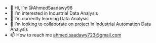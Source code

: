 - 👋 Hi, I’m @AhmedSaadawy98
- 👀 I’m interested in Industrial Data Analysis 
- 🌱 I’m currently learning Data Analysis
- 💞️ I’m looking to collaborate on project in  Industrial Automation Data Analysis
- 📫 How to reach me ahmed.saadawy723@gmail.com

<!---
AhmedSaadawy98/AhmedSaadawy98 is a ✨ special ✨ repository because its `README.md` (this file) appears on your GitHub profile.
You can click the Preview link to take a look at your changes.
--->
